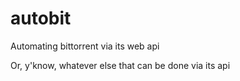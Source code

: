 # autobit
Automating bittorrent via its web api

Or, y'know, whatever else that can be done via its api
